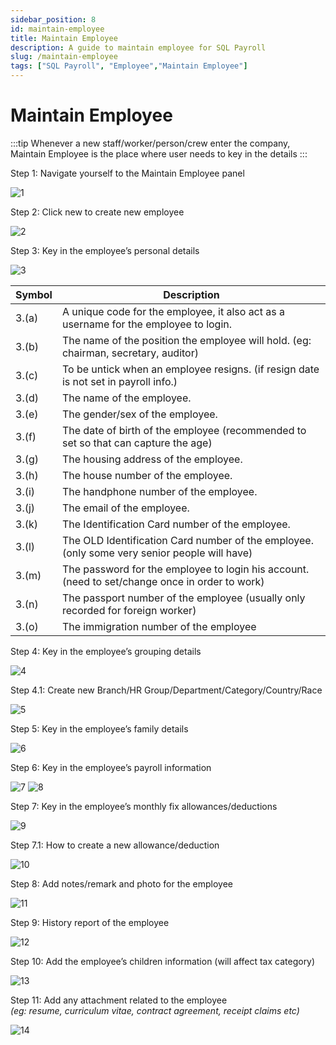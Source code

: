 ```yaml
---
sidebar_position: 8
id: maintain-employee
title: Maintain Employee
description: A guide to maintain employee for SQL Payroll
slug: /maintain-employee
tags: ["SQL Payroll", "Employee","Maintain Employee"]
---
```


# Maintain Employee

:::tip
Whenever a new staff/worker/person/crew enter the company, Maintain Employee is the place where user needs to key in the details
:::

Step 1: Navigate yourself to the Maintain Employee panel

![1](/img/human-resource/maintain-employee/1.png)

Step 2: Click new to create new employee

![2](/img/human-resource/maintain-employee/2.png)

Step 3: Key in the employee’s personal details

![3](/img/human-resource/maintain-employee/3.png)

|Symbol|Description                                                                                   | 
|------|----------------------------------------------------------------------------------------------|
|3.(a) |A unique code for the employee, it also act as a username for the employee to login.          |
|3.(b) |The name of the position the employee will hold. (eg: chairman, secretary, auditor)           |
|3.(c) |To be untick when an employee resigns. (if resign date is not set in payroll info.)           |
|3.(d) |The name of the employee.                                                                     |
|3.(e) |The gender/sex of the employee.                                                               |
|3.(f) |The date of birth of the employee (recommended to set so that can capture the age)            |
|3.(g) |The housing address of the employee.                                                          |
|3.(h) |The house number of the employee.                                                             |
|3.(i) |The handphone number of the employee.                                                         |
|3.(j) |The email of the employee.                                                                    |
|3.(k) |The Identification Card number of the employee.                                               |
|3.(l) |The OLD Identification Card number of the employee. (only some very senior people will have)  |
|3.(m) |The password for the employee to login his account. (need to set/change once in order to work)|
|3.(n) |The passport number of the employee (usually only recorded for foreign worker)                |
|3.(o) |The immigration number of the employee                                                        |

Step 4: Key in the employee’s grouping details

![4](/img/human-resource/maintain-employee/4.png)

Step 4.1: Create new Branch/HR Group/Department/Category/Country/Race

![5](/img/human-resource/maintain-employee/5.png)

Step 5: Key in the employee’s family details

![6](/img/human-resource/maintain-employee/6.png)

Step 6: Key in the employee’s payroll information

![7](/img/human-resource/maintain-employee/7.png)
![8](/img/human-resource/maintain-employee/8.png)

Step 7: Key in the employee’s monthly fix allowances/deductions

![9](/img/human-resource/maintain-employee/9.png)

Step 7.1: How to create a new allowance/deduction

![10](/img/human-resource/maintain-employee/10.png)

Step 8: Add notes/remark and photo for the employee

![11](/img/human-resource/maintain-employee/11.png)

Step 9: History report of the employee

![12](/img/human-resource/maintain-employee/12.png)

Step 10: Add the employee’s children information (will affect tax category)

![13](/img/human-resource/maintain-employee/13.png)

Step 11: Add any attachment related to the employee <br />
*(eg: resume, curriculum vitae, contract agreement, receipt claims etc)*

![14](/img/human-resource/maintain-employee/14.png)




